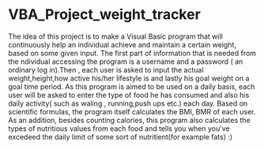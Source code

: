 # VBA_Project_weight_tracker
The idea of this project is to make a Visual Basic program that will continuously help an individual achieve and maintain a certain weight, based on some given input.
The first part of information that is needed from the ndividual accessing the program is a username and a password ( an ordinary log in).Then , each user is asked to input the actual weight,height,how active his/her lifestyle is and lastly his goal weight on a goal time period.
As this program is aimed to be used on a daily basis, each user will be asked to enter the type of food he has consumed and also his daily activity( such as waling , running,push ups etc.) each day.
Based on scientific formulas, the program itself calculates the BMI, BMR of each user.
As an addition, besides counting calories, this program also calculates the types of nutritious values from each food and tells you when you've excedeed the daily limit of some sort of nutritient(for example fats)
:)
